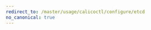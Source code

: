 ```yaml
---
redirect_to: /master/usage/calicoctl/configure/etcd
no_canonical: true
---
```


<!--- Page was deleted, now it just performs a redirect
 +to its replacement so as to prevent a 404. Site does not support
 +server-side redirects right now. -->